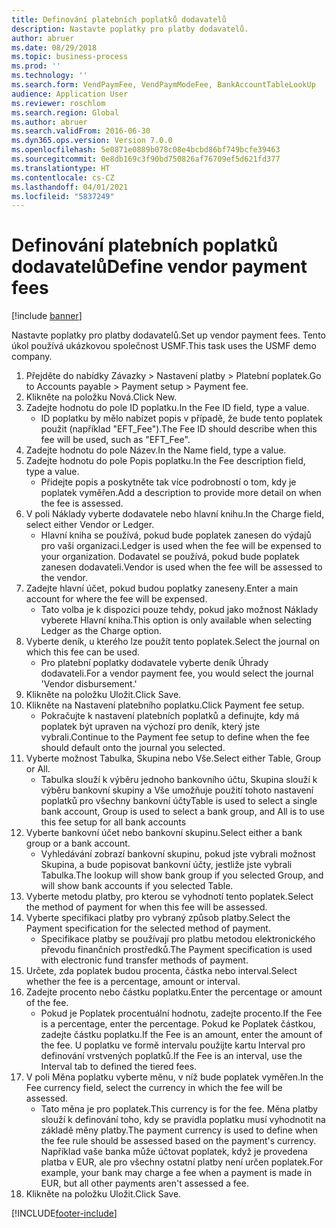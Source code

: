 ```yaml
---
title: Definování platebních poplatků dodavatelů
description: Nastavte poplatky pro platby dodavatelů.
author: abruer
ms.date: 08/29/2018
ms.topic: business-process
ms.prod: ''
ms.technology: ''
ms.search.form: VendPaymFee, VendPaymModeFee, BankAccountTableLookUp
audience: Application User
ms.reviewer: roschlom
ms.search.region: Global
ms.author: abruer
ms.search.validFrom: 2016-06-30
ms.dyn365.ops.version: Version 7.0.0
ms.openlocfilehash: 5e0871e0889b078c08e4bcbd86bf749bcfe39463
ms.sourcegitcommit: 0e8db169c3f90bd750826af76709ef5d621fd377
ms.translationtype: HT
ms.contentlocale: cs-CZ
ms.lasthandoff: 04/01/2021
ms.locfileid: "5837249"
---
```

# <a name="define-vendor-payment-fees"></a><span data-ttu-id="eeb1d-103">Definování platebních poplatků dodavatelů</span><span class="sxs-lookup"><span data-stu-id="eeb1d-103">Define vendor payment fees</span></span>

[!include [banner](../../includes/banner.md)]

<span data-ttu-id="eeb1d-104">Nastavte poplatky pro platby dodavatelů.</span><span class="sxs-lookup"><span data-stu-id="eeb1d-104">Set up vendor payment fees.</span></span> <span data-ttu-id="eeb1d-105">Tento úkol používá ukázkovou společnost USMF.</span><span class="sxs-lookup"><span data-stu-id="eeb1d-105">This task uses the USMF demo company.</span></span>

1. <span data-ttu-id="eeb1d-106">Přejděte do nabídky Závazky > Nastavení platby > Platební poplatek.</span><span class="sxs-lookup"><span data-stu-id="eeb1d-106">Go to Accounts payable > Payment setup > Payment fee.</span></span>
2. <span data-ttu-id="eeb1d-107">Klikněte na položku Nová.</span><span class="sxs-lookup"><span data-stu-id="eeb1d-107">Click New.</span></span>
3. <span data-ttu-id="eeb1d-108">Zadejte hodnotu do pole ID poplatku.</span><span class="sxs-lookup"><span data-stu-id="eeb1d-108">In the Fee ID field, type a value.</span></span>
    * <span data-ttu-id="eeb1d-109">ID poplatku by mělo nabízet popis v případě, že bude tento poplatek použit (například "EFT_Fee").</span><span class="sxs-lookup"><span data-stu-id="eeb1d-109">The Fee ID should describe when this fee will be used, such as "EFT_Fee".</span></span>  
4. <span data-ttu-id="eeb1d-110">Zadejte hodnotu do pole Název.</span><span class="sxs-lookup"><span data-stu-id="eeb1d-110">In the Name field, type a value.</span></span>
5. <span data-ttu-id="eeb1d-111">Zadejte hodnotu do pole Popis poplatku.</span><span class="sxs-lookup"><span data-stu-id="eeb1d-111">In the Fee description field, type a value.</span></span>
    * <span data-ttu-id="eeb1d-112">Přidejte popis a poskytněte tak více podrobností o tom, kdy je poplatek vyměřen.</span><span class="sxs-lookup"><span data-stu-id="eeb1d-112">Add a description to provide more detail on when the fee is assessed.</span></span>  
6. <span data-ttu-id="eeb1d-113">V poli Náklady vyberte dodavatele nebo hlavní knihu.</span><span class="sxs-lookup"><span data-stu-id="eeb1d-113">In the Charge field, select either Vendor or Ledger.</span></span>
    * <span data-ttu-id="eeb1d-114">Hlavní kniha se používá, pokud bude poplatek zanesen do výdajů pro vaši organizaci.</span><span class="sxs-lookup"><span data-stu-id="eeb1d-114">Ledger is used when the fee will be expensed to your organization.</span></span>  <span data-ttu-id="eeb1d-115">Dodavatel se používá, pokud bude poplatek zanesen dodavateli.</span><span class="sxs-lookup"><span data-stu-id="eeb1d-115">Vendor is used when the fee will be assessed to the vendor.</span></span>  
7. <span data-ttu-id="eeb1d-116">Zadejte hlavní účet, pokud budou poplatky zaneseny.</span><span class="sxs-lookup"><span data-stu-id="eeb1d-116">Enter a main account for where the fee will be expensed.</span></span>
    * <span data-ttu-id="eeb1d-117">Tato volba je k dispozici pouze tehdy, pokud jako možnost Náklady vyberete Hlavní kniha.</span><span class="sxs-lookup"><span data-stu-id="eeb1d-117">This option is only available when selecting Ledger as the Charge option.</span></span>  
8. <span data-ttu-id="eeb1d-118">Vyberte deník, u kterého lze použít tento poplatek.</span><span class="sxs-lookup"><span data-stu-id="eeb1d-118">Select the journal on which this fee can be used.</span></span> 
    * <span data-ttu-id="eeb1d-119">Pro platební poplatky dodavatele vyberte deník Úhrady dodavateli.</span><span class="sxs-lookup"><span data-stu-id="eeb1d-119">For a vendor payment fee, you would select the journal 'Vendor disbursement.'</span></span>  
9. <span data-ttu-id="eeb1d-120">Klikněte na položku Uložit.</span><span class="sxs-lookup"><span data-stu-id="eeb1d-120">Click Save.</span></span>
10. <span data-ttu-id="eeb1d-121">Klikněte na Nastavení platebního poplatku.</span><span class="sxs-lookup"><span data-stu-id="eeb1d-121">Click Payment fee setup.</span></span>
    * <span data-ttu-id="eeb1d-122">Pokračujte k nastavení platebních poplatků a definujte, kdy má poplatek být upraven na výchozí pro deník, který jste vybrali.</span><span class="sxs-lookup"><span data-stu-id="eeb1d-122">Continue to the Payment fee setup to define when the fee should default onto the journal you selected.</span></span>  
11. <span data-ttu-id="eeb1d-123">Vyberte možnost Tabulka, Skupina nebo Vše.</span><span class="sxs-lookup"><span data-stu-id="eeb1d-123">Select either Table, Group or All.</span></span>
    * <span data-ttu-id="eeb1d-124">Tabulka slouží k výběru jednoho bankovního účtu, Skupina slouží k výběru bankovní skupiny a Vše umožňuje použití tohoto nastavení poplatků pro všechny bankovní účty</span><span class="sxs-lookup"><span data-stu-id="eeb1d-124">Table is used to select a single bank account, Group is used to select a bank group, and All is to use this fee setup for all bank accounts</span></span>  
12. <span data-ttu-id="eeb1d-125">Vyberte bankovní účet nebo bankovní skupinu.</span><span class="sxs-lookup"><span data-stu-id="eeb1d-125">Select either a bank group or a bank account.</span></span>
    * <span data-ttu-id="eeb1d-126">Vyhledávání zobrazí bankovní skupinu, pokud jste vybrali možnost Skupina, a bude popisovat bankovní účty, jestliže jste vybrali Tabulka.</span><span class="sxs-lookup"><span data-stu-id="eeb1d-126">The lookup will show bank group if you selected Group, and will show bank accounts if you selected Table.</span></span>  
13. <span data-ttu-id="eeb1d-127">Vyberte metodu platby, pro kterou se vyhodnotí tento poplatek.</span><span class="sxs-lookup"><span data-stu-id="eeb1d-127">Select the method of payment for when this fee will be assessed.</span></span>
14. <span data-ttu-id="eeb1d-128">Vyberte specifikaci platby pro vybraný způsob platby.</span><span class="sxs-lookup"><span data-stu-id="eeb1d-128">Select the Payment specification for the selected method of payment.</span></span>
    * <span data-ttu-id="eeb1d-129">Specifikace platby se používají pro platbu metodou elektronického převodu finančních prostředků.</span><span class="sxs-lookup"><span data-stu-id="eeb1d-129">The Payment specification is used with electronic fund transfer methods of payment.</span></span>  
15. <span data-ttu-id="eeb1d-130">Určete, zda poplatek budou procenta, částka nebo interval.</span><span class="sxs-lookup"><span data-stu-id="eeb1d-130">Select whether the fee is a percentage, amount or interval.</span></span>
16. <span data-ttu-id="eeb1d-131">Zadejte procento nebo částku poplatku.</span><span class="sxs-lookup"><span data-stu-id="eeb1d-131">Enter the percentage or amount of the fee.</span></span>
    * <span data-ttu-id="eeb1d-132">Pokud je Poplatek procentuální hodnotu, zadejte procento.</span><span class="sxs-lookup"><span data-stu-id="eeb1d-132">If the Fee is a percentage, enter the percentage.</span></span> <span data-ttu-id="eeb1d-133">Pokud ke Poplatek částkou, zadejte částku poplatku.</span><span class="sxs-lookup"><span data-stu-id="eeb1d-133">If the Fee is an amount, enter the amount of the fee.</span></span> <span data-ttu-id="eeb1d-134">U poplatku ve formě intervalu použijte kartu Interval pro definování vrstvených poplatků.</span><span class="sxs-lookup"><span data-stu-id="eeb1d-134">If the Fee is an interval, use the Interval tab to defined the tiered fees.</span></span>  
17. <span data-ttu-id="eeb1d-135">V poli Měna poplatku vyberte měnu, v níž bude poplatek vyměřen.</span><span class="sxs-lookup"><span data-stu-id="eeb1d-135">In the Fee currency field, select the currency in which the fee will be assessed.</span></span>
    * <span data-ttu-id="eeb1d-136">Tato měna je pro poplatek.</span><span class="sxs-lookup"><span data-stu-id="eeb1d-136">This currency is for the fee.</span></span> <span data-ttu-id="eeb1d-137">Měna platby slouží k definování toho, kdy se pravidla poplatku musí vyhodnotit na základě měny platby.</span><span class="sxs-lookup"><span data-stu-id="eeb1d-137">The payment currency is used to define when the fee rule should be assessed based on the payment's currency.</span></span> <span data-ttu-id="eeb1d-138">Například vaše banka může účtovat poplatek, když je provedena platba v EUR, ale pro všechny ostatní platby není určen poplatek.</span><span class="sxs-lookup"><span data-stu-id="eeb1d-138">For example, your bank may charge a fee when a payment is made in EUR, but all other payments aren't assessed a fee.</span></span>  
18. <span data-ttu-id="eeb1d-139">Klikněte na položku Uložit.</span><span class="sxs-lookup"><span data-stu-id="eeb1d-139">Click Save.</span></span>



[!INCLUDE[footer-include](../../../includes/footer-banner.md)]